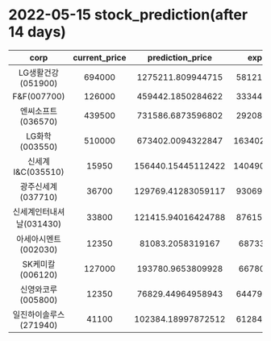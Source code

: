 # 2022-05-15 stock_prediction(after 14 days)

|   corp   |   current_price   |   prediction_price   |   expected_profit   |
|:--------:|:-----------------:|:--------------------:|:-------------------:|
|LG생활건강(051900)|694000|1275211.809944715|581211.8099447149|
|F&F(007700)|126000|459442.1850284622|333442.1850284622|
|엔씨소프트(036570)|439500|731586.6873596802|292086.6873596802|
|LG화학(003550)|510000|673402.0094322847|163402.00943228474|
|신세계 I&C(035510)|15950|156440.15445112422|140490.15445112422|
|광주신세계(037710)|36700|129769.41283059117|93069.41283059117|
|신세계인터내셔날(031430)|33800|121415.94016424788|87615.94016424788|
|아세아시멘트(002030)|12350|81083.2058319167|68733.2058319167|
|SK케미칼(006120)|127000|193780.9653809928|66780.9653809928|
|신영와코루(005800)|12350|76829.44964958943|64479.44964958943|
|일진하이솔루스(271940)|41100|102384.18997872512|61284.18997872512|
